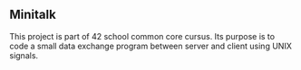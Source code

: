 **Minitalk**
---
This project is part of 42 school common core cursus. 
Its purpose is to code a small data exchange program between server and client using UNIX signals.
